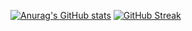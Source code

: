 [![Anurag's GitHub stats](https://github-readme-stats.vercel.app/api?username=roy-g-biv&count_private=true)](https://github.com/anuraghazra/github-readme-stats)
[![GitHub Streak](https://github-readme-streak-stats.herokuapp.com/?user=roy-g-biv)](https://git.io/streak-stats)
